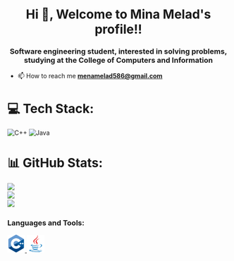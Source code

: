 <h1 align="center">Hi 👋, Welcome to Mina Melad's profile!!</h1>
<h3 align="center">Software engineering student, interested in solving problems, studying at the College of Computers and Information</h3>

- 📫 How to reach me **menamelad586@gmail.com**

# 💻 Tech Stack:
![C++](https://img.shields.io/badge/c++-%2300599C.svg?style=for-the-badge&logo=c%2B%2B&logoColor=white) ![Java](https://img.shields.io/badge/java-%23ED8B00.svg?style=for-the-badge&logo=openjdk&logoColor=white)
# 📊 GitHub Stats:
![](https://github-readme-stats.vercel.app/api?username=Mina-Melad-1&theme=dark&hide_border=false&include_all_commits=false&count_private=false)<br/>
![](https://github-readme-streak-stats.herokuapp.com/?user=Mina-Melad-1&theme=dark&hide_border=false)<br/>
![](https://github-readme-stats.vercel.app/api/top-langs/?username=Mina-Melad-1&theme=dark&hide_border=false&include_all_commits=false&count_private=false&layout=compact)

<h3 align="left">Languages and Tools:</h3>
<p align="left"> <a href="https://www.w3schools.com/cpp/" target="_blank" rel="noreferrer"> <img src="https://raw.githubusercontent.com/devicons/devicon/master/icons/cplusplus/cplusplus-original.svg" alt="cplusplus" width="40" height="40"/> </a> <a href="https://www.java.com" target="_blank" rel="noreferrer"> <img src="https://raw.githubusercontent.com/devicons/devicon/master/icons/java/java-original.svg" alt="java" width="40" height="40"/> </a> </p>
